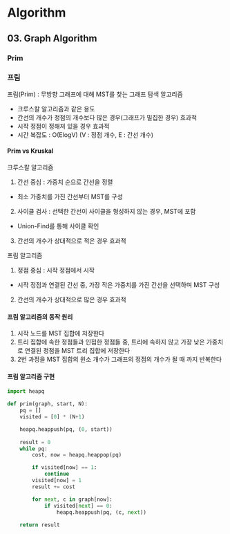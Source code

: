 # Algorithm
## 03. Graph Algorithm
### Prim

### 프림
프림(Prim) : 무방향 그래프에 대해 MST를 찾는 그래프 탐색 알고리즘
- 크루스칼 알고리즘과 같은 용도
- 간선의 개수가 정점의 개수보다 많은 경우(그래프가 밀집한 경우) 효과적
- 시작 정점이 정해져 있을 경우 효과적
- 시간 복잡도 : O(ElogV) (V : 정점 개수, E : 간선 개수)

#### Prim vs Kruskal
크루스칼 알고리즘
1. 간선 중심 : 가중치 순으로 간선을 정렬
- 최소 가중치를 가진 간선부터 MST를 구성
2. 사이클 검사 : 선택한 간선이 사이클을 형성하지 않는 경우, MST에 포함
- Union-Find를 통해 사이클 확인
3. 간선의 개수가 상대적으로 적은 경우 효과적

프림 알고리즘
1. 정점 중심 : 시작 정점에서 시작
- 시작 정점과 연결된 간선 중, 가장 작은 가중치를 가진 간선을 선택하며 MST 구성
2. 간선의 개수가 상대적으로 많은 경우 효과적

#### 프림 알고리즘의 동작 원리
1. 시작 노드를 MST 집합에 저장한다
2. 트리 집합에 속한 정점들과 인접한 정점들 중, 트리에 속하지 않고 가장 낮은 가중치로 연결된 정점을 MST 트리 집합에 저장한다
3. 2번 과정을 MST 집합의 원소 개수가 그래프의 정점의 개수가 될 때 까지 반복한다

#### 프림 알고리즘 구현
```python
import heapq

def prim(graph, start, N):
    pq = []
    visited = [0] * (N+1)

    heapq.heappush(pq, (0, start))
    
    result = 0
    while pq:
        cost, now = heapq.heappop(pq)

        if visited[now] == 1:
            continue
        visited[now] = 1
        result += cost

        for next, c in graph[now]:
            if visited[next] == 0:
                heapq.heappush(pq, (c, next))
   
    return result
```